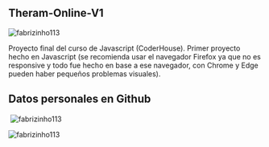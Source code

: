 ## Theram-Online-V1

<p align="left"> <img src="https://komarev.com/ghpvc/?username=fabrizinho113&label=Profile%20views&color=0e75b6&style=flat" alt="fabrizinho113" /> </p>

</p>

Proyecto final del curso de Javascript (CoderHouse). Primer proyecto hecho en Javascript (se recomienda usar el navegador Firefox ya que no es responsive y todo fue hecho
en base a ese navegador, con Chrome y Edge pueden haber pequeños problemas visuales).

## Datos personales en Github

<p>&nbsp;<img align="center" src="https://github-readme-stats.vercel.app/api?username=fabrizinho113&show_icons=true&locale=en" alt="fabrizinho113" /></p>

<p><img align="left" src="https://github-readme-stats.vercel.app/api/top-langs?username=fabrizinho113&show_icons=true&locale=en&layout=compact" alt="fabrizinho113" /></p>
